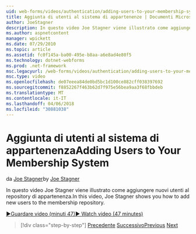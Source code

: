 ```yaml
---
uid: web-forms/videos/authentication/adding-users-to-your-membership-system
title: Aggiunta di utenti al sistema di appartenenze | Documenti Microsoft
author: JoeStagner
description: In questo video Joe Stagner viene illustrato come aggiungere nuovi utenti al repository di appartenenza.
ms.author: aspnetcontent
manager: wpickett
ms.date: 07/29/2010
ms.topic: article
ms.assetid: fc0f145a-ba00-495e-b8aa-a6e8ad4e80f5
ms.technology: dotnet-webforms
ms.prod: .net-framework
msc.legacyurl: /web-forms/videos/authentication/adding-users-to-your-membership-system
msc.type: video
ms.openlocfilehash: de07eeea84de0bd5bc1d100ce882cff038397692
ms.sourcegitcommit: f8852267f463b62d7f975e56bea9aa3f68fbbdeb
ms.translationtype: MT
ms.contentlocale: it-IT
ms.lasthandoff: 04/06/2018
ms.locfileid: "30881038"
---
```

<a name="adding-users-to-your-membership-system"></a><span data-ttu-id="d3f07-103">Aggiunta di utenti al sistema di appartenenza</span><span class="sxs-lookup"><span data-stu-id="d3f07-103">Adding Users to Your Membership System</span></span>
====================
<span data-ttu-id="d3f07-104">da [Joe Stagner](https://github.com/JoeStagner)</span><span class="sxs-lookup"><span data-stu-id="d3f07-104">by [Joe Stagner](https://github.com/JoeStagner)</span></span>

<span data-ttu-id="d3f07-105">In questo video Joe Stagner viene illustrato come aggiungere nuovi utenti al repository di appartenenza.</span><span class="sxs-lookup"><span data-stu-id="d3f07-105">In this video, Joe Stagner shows you how to add new users to the membership repository.</span></span>

[<span data-ttu-id="d3f07-106">&#9654;Guardare video (minuti 47)</span><span class="sxs-lookup"><span data-stu-id="d3f07-106">&#9654; Watch video (47 minutes)</span></span>](https://channel9.msdn.com/Blogs/ASP-NET-Site-Videos/adding-users-to-your-membership-system)

> [!div class="step-by-step"]
> <span data-ttu-id="d3f07-107">[Precedente](validating-users-with-the-login-control.md)
> [Successivo](logging-users-into-your-membership-system.md)</span><span class="sxs-lookup"><span data-stu-id="d3f07-107">[Previous](validating-users-with-the-login-control.md)
[Next](logging-users-into-your-membership-system.md)</span></span>
